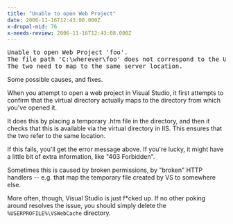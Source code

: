 ```yaml
---
title: "Unable to open Web Project"
date: 2006-11-16T12:43:08.000Z
x-drupal-nid: 76
x-needs-review: 2006-11-16T12:43:08.000Z
---
```

<pre>Unable to open Web Project 'foo'.
The file path 'C:\wherever\foo' does not correspond to the URL 'http://localhost/foo'.
The two need to map to the same server location.</pre>

Some possible causes, and fixes.

When you attempt to open a web project in Visual Studio, it first attempts to confirm that the virtual directory actually maps to the directory from which you've opened it.

It does this by placing a temporary .htm file in the directory, and then it checks that this is available via the virtual directory in IIS. This ensures that the two refer to the same location.

If this fails, you'll get the error message above. If you're lucky, it might have a little bit of extra information, like "403 Forbidden".

Sometimes this is caused by broken permissions, by "broken" HTTP handlers -- e.g. that map the temporary file created by VS to somewhere else.

More often, though, Visual Studio is just f*cked up. If no other poking around resolves the issue, you should simply delete the `%USERPROFILE%\VSWebCache` directory.
